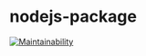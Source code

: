 # nodejs-package
[![Maintainability](https://api.codeclimate.com/v1/badges/b4174ee7f828f10066da/maintainability)](https://codeclimate.com/github/ArkadyKid/frontend-project-lvl1/maintainability)
